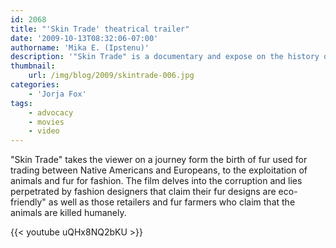 ```yaml
---
id: 2068
title: "'Skin Trade' theatrical trailer"
date: '2009-10-13T08:32:06-07:00'
authorname: 'Mika E. (Ipstenu)'
description: '"Skin Trade" is a documentary and expose on the history of how fur went from a necessity to a trade item to an inhumane retail business.  Jorja Fox was one of many stars involved.'
thumbnail:
    url: /img/blog/2009/skintrade-006.jpg
categories:
    - 'Jorja Fox'
tags:
    - advocacy
    - movies
    - video
---
```


"Skin Trade" takes the viewer on a journey form the birth of fur used for trading between Native Americans and Europeans, to the exploitation of animals and fur for fashion. The film delves into the corruption and lies perpetrated by fashion designers that claim their fur designs are eco-friendly" as well as those retailers and fur farmers who claim that the animals are killed humanely.

{{< youtube uQHx8NQ2bKU >}}
